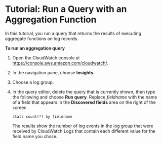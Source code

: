 # Tutorial: Run a Query with an Aggregation Function<a name="CWL_AnalyzeLogData_AggregationQuery"></a>

In this tutorial, you run a query that returns the results of executing aggregate functions on log records\.

**To run an aggregation query**

1. Open the CloudWatch console at [https://console\.aws\.amazon\.com/cloudwatch/](https://console.aws.amazon.com/cloudwatch/)\.

1. In the navigation pane, choose **Insights**\.

1. Choose a log group\.

1. In the query editor, delete the query that is currently shown, then type the following and choose **Run query**\. Replace *fieldname* with the name of a field that appears in the **Discovered fields** area on the right of the screen\.

   ```
   stats count(*) by fieldname
   ```

   The results show the number of log events in the log group that were received by CloudWatch Logs that contain each different value for the field name you chose\.